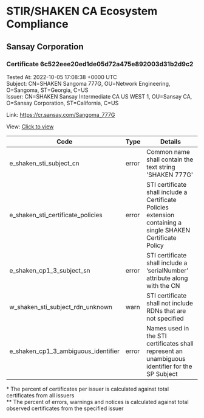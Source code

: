 # STIR/SHAKEN CA Ecosystem Compliance
## Sansay Corporation

### Certificate 6c522eee20ed1de05d72a475e892003d31b2d9c2
Tested At: 2022-10-05 17:08:38 +0000 UTC\
Subject: CN=SHAKEN Sangoma 777G, OU=Network Engineering, O=Sangoma, ST=Georgia, C=US\
Issuer: CN=SHAKEN Sansay Intermediate CA US WEST 1, OU=Sansay CA, O=Sansay Corporation, ST=California, C=US

Link: https://cr.sansay.com/Sangoma_777G

View: [Click to view](https://understandingwebpki.com/?cert=MIIDfjCCAyWgAwIBAgIUQpx8cHEeOCDwuOHerm%2FzJiJkTOYwCgYIKoZIzj0EAwIwgYUxCzAJBgNVBAYTAlVTMRMwEQYDVQQIDApDYWxpZm9ybmlhMRswGQYDVQQKDBJTYW5zYXkgQ29ycG9yYXRpb24xEjAQBgNVBAsMCVNhbnNheSBDQTEwMC4GA1UEAwwnU0hBS0VOIFNhbnNheSBJbnRlcm1lZGlhdGUgQ0EgVVMgV0VTVCAxMB4XDTIyMTAwNTE1MzcyMVoXDTIzMTAwNTE1MzcyMVowbTELMAkGA1UEBhMCVVMxEDAOBgNVBAgMB0dlb3JnaWExEDAOBgNVBAoMB1NhbmdvbWExHDAaBgNVBAsME05ldHdvcmsgRW5naW5lZXJpbmcxHDAaBgNVBAMME1NIQUtFTiBTYW5nb21hIDc3N0cwWTATBgcqhkjOPQIBBggqhkjOPQMBBwNCAAT2nggMVgZxEsFFh%2F4UyuEkgLM7jRyW%2B8qFSoEHqN1QJDKMUKcXmoeP%2FrDpl6efZQzqycHvMWabna1nKZNr48bTo4IBiDCCAYQwFgYIKwYBBQUHARoECjAIoAYWBDc3N0cwFwYDVR0gBBAwDjAMBgpghkgBhv8JAQEBMB0GA1UdDgQWBBTq9EvscULxrY51p84KuwtO%2F29m5jCBygYDVR0jBIHCMIG%2FgBSs05P1Q0PMCr5FWBcTfZJ83MMBRqGBkKSBjTCBijELMAkGA1UEBhMCVVMxEzARBgNVBAgMCkNhbGlmb3JuaWExEjAQBgNVBAcMCVNhbiBEaWVnbzEbMBkGA1UECgwSU2Fuc2F5IENvcnBvcmF0aW9uMRIwEAYDVQQLDAlTYW5zYXkgQ0ExITAfBgNVBAMMGFNIQUtFTiBTYW5zYXkgUm9vdCBDQSBVU4IUFLVfOAX18HsTtfiw3u0g8lFwPpowRwYDVR0fBEAwPjA8oDqgOIY2aHR0cHM6Ly9hdXRoZW50aWNhdGUtYXBpLmljb25lY3Rpdi5jb20vZG93bmxvYWQvdjEvY3JsMAwGA1UdEwEB%2FwQCMAAwDgYDVR0PAQH%2FBAQDAgeAMAoGCCqGSM49BAMCA0cAMEQCIBOytWQwWXfFGR5NZREMm1nbpOgIr27AQ4eIl%2FlMd8GIAiAZEhvs%2BtVUzXthcMPFJqCADpzuzKl3nOreSQrZWmiFKw%3D%3D)


| Code | Type | Details |
|------|------|---------|
| e_shaken_sti_subject_cn | error | Common name shall contain the text string 'SHAKEN 777G' |
| e_shaken_sti_certificate_policies | error | STI certificate shall include a Certificate Policies extension containing a single SHAKEN Certificate Policy |
| e_shaken_cp1_3_subject_sn | error | STI certificate shall include a ‘serialNumber’ attribute along with the CN |
| w_shaken_sti_subject_rdn_unknown | warn | STI certificate shall not include RDNs that are not specified |
| e_shaken_cp1_3_ambiguous_identifier | error | Names used in the STI certificates shall represent an unambiguous identifier for the SP Subject |

\* The percent of certificates per issuer is calculated against total certificates from all issuers\
\*\* The percent of errors, warnings and notices is calculated against total observed certificates from the specified issuer
